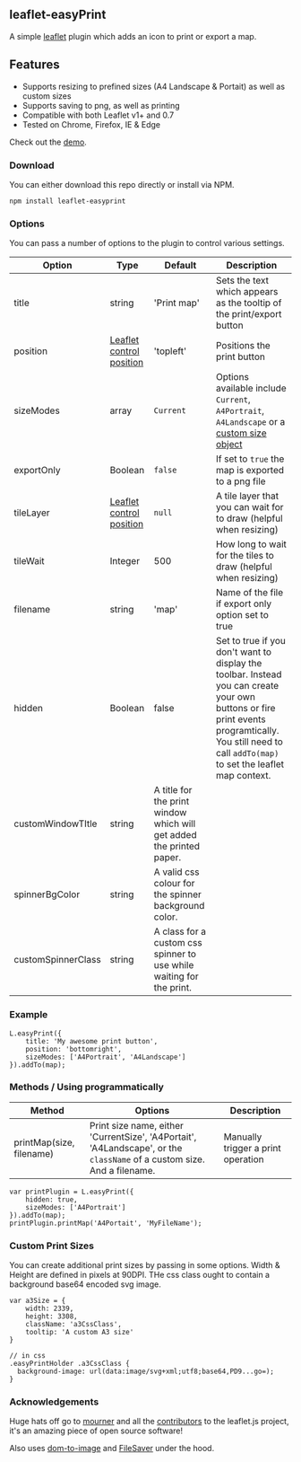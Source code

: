 ## leaflet-easyPrint
A simple [leaflet](http://www.leafletjs.com) plugin which adds an icon to print or export a map. 

## Features
* Supports resizing to prefined sizes (A4 Landscape & Portait) as well as custom sizes
* Supports saving to png, as well as printing
* Compatible with both Leaflet v1+ and 0.7
* Tested on Chrome, Firefox, IE & Edge

Check out the [demo](http://rowanwins.github.com/leaflet-easyPrint/).

### Download
You can either download this repo directly or install via NPM.
````
npm install leaflet-easyprint
````

### Options
You can pass a number of options to the plugin to control various settings.

| Option        | Type         | Default      | Description   |
| ------------- |--------------|--------------|---------------|
| title | string | 'Print map' | Sets the text which appears as the tooltip of the print/export button |
| position | [Leaflet control position](http://leafletjs.com/reference-1.1.0.html#controls) | 'topleft' | Positions the print button |
| sizeModes | array | `Current` | Options available include `Current`, `A4Portrait`, `A4Landscape` or a [custom size object](#custom-print-sizes) |
| exportOnly | Boolean | `false` | If set to `true` the map is exported to a png file |
| tileLayer | [Leaflet control position](http://leafletjs.com/reference-1.1.0.html#tilelayer) | `null` | A tile layer that you can wait for to draw (helpful when resizing) |
| tileWait | Integer | 500 | How long to wait for the tiles to draw (helpful when resizing) |
| filename | string | 'map' | Name of the file if export only option set to true |
| hidden | Boolean | false | Set to true if you don't want to display the toolbar. Instead you can create your own buttons or fire print events programtically. You still need to call `addTo(map)` to set the leaflet map context. |
| customWindowTItle | string | A title for the print window which will get added the printed paper. |
| spinnerBgColor | string | A valid css colour for the spinner background color. |
| customSpinnerClass | string | A class for a custom css spinner to use while waiting for the print. |


### Example
````
L.easyPrint({
	title: 'My awesome print button',
	position: 'bottomright',
	sizeModes: ['A4Portrait', 'A4Landscape']
}).addTo(map);
````

### Methods / Using programmatically
| Method        | Options      | Description   |
| --------------|--------------|--------------|
| printMap(size, filename) | Print size name, either 'CurrentSize', 'A4Portait', 'A4Landscape', or the `className` of a custom size. And a filename. | Manually trigger a print operation |
````
var printPlugin = L.easyPrint({
	hidden: true,
	sizeModes: ['A4Portrait']
}).addTo(map); 
printPlugin.printMap('A4Portait', 'MyFileName');
````


### Custom Print Sizes
You can create additional print sizes by passing in some options. Width & Height are defined in pixels at 90DPI. THe css class ought to contain a background base64 encoded svg image.
````
var a3Size = {
	width: 2339,
	height: 3308,
	className: 'a3CssClass',
	tooltip: 'A custom A3 size'
}

// in css 
.easyPrintHolder .a3CssClass { 
  background-image: url(data:image/svg+xml;utf8;base64,PD9...go=);
}
````

### Acknowledgements
Huge hats off go to [mourner](https://github.com/mourner) and all the [contributors](https://github.com/Leaflet/Leaflet/graphs/contributors) to the leaflet.js project, it's an amazing piece of open source software!

Also uses [dom-to-image](https://github.com/tsayen/dom-to-image) and [FileSaver](https://github.com/eligrey/FileSaver.js) under the hood.

